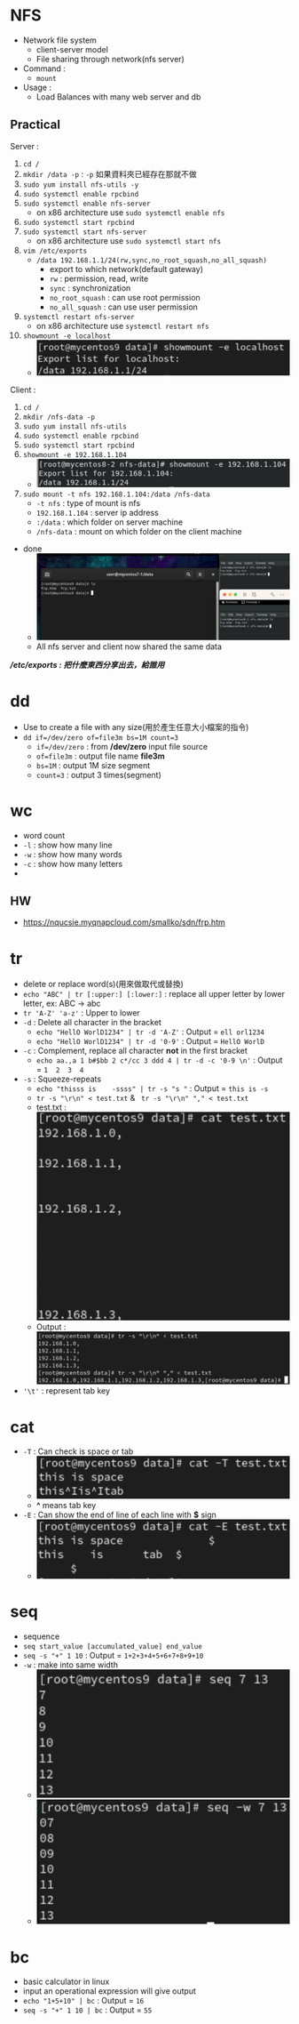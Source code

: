 # **NFS**
- Network file system
    - client-server model
    - File sharing through network(nfs server)
- Command :
    - `mount`
- Usage :
    - Load Balances with many web server and db

## **Practical**
Server :
1. `cd /`
2. `mkdir /data -p` : `-p` 如果資料夾已經存在那就不做
3. `sudo yum install nfs-utils -y`
4. `sudo systemctl enable rpcbind` 
5. `sudo systemctl enable nfs-server` 
    - on x86 architecture use `sudo systemctl enable nfs`
6. `sudo systemctl start rpcbind`
7. `sudo systemctl start nfs-server`
    - on x86 architecture use `sudo systemctl start nfs`
8. `vim /etc/exports`
    - `/data 192.168.1.1/24(rw,sync,no_root_squash,no_all_squash)`
        - export to which network(default gateway)
        - `rw` : permission, read, write
        - `sync` : synchronization
        - `no_root_squash` : can use root permission
        - `no_all_squash` : can use user permission
9. `systemctl restart nfs-server`
    - on x86 architecture use `systemctl restart nfs`
10. `showmount -e localhost`
    - ![nfs_server](Img/W4/nfs_server.png)

Client :
1. `cd /`
2. `mkdir /nfs-data -p`
3. `sudo yum install nfs-utils`
4. `sudo systemctl enable rpcbind`
5. `sudo systemctl start rpcbind`
6. `showmount -e 192.168.1.104`
    - ![nfs_client](Img/W4/nfs_client.png)
7. `sudo mount -t nfs 192.168.1.104:/data /nfs-data`
    - `-t nfs` : type of mount is nfs
    - `192.168.1.104` : server ip address
    - `:/data` : which folder on server machine
    - `/nfs-data` : mount on which folder on the client machine

- done
    - ![nfs_done](Img/W4/nfs_done.png)
    - All nfs server and client now shared the same data

**_/etc/exports : 把什麼東西分享出去，給誰用_**

# **dd**
- Use to create a file with any size(用於產生任意大小檔案的指令)
- `dd if=/dev/zero of=file3m bs=1M count=3`
    - `if=/dev/zero` : from **/dev/zero** input file source
    - `of=file3m` : output file name **file3m**
    - `bs=1M` : output 1M size segment
    - `count=3` : output 3 times(segment)

# **wc**
- word count 
- `-l` : show how many line 
- `-w` : show how many words
- `-c` : show how many letters
- 
## **HW**
- https://nqucsie.myqnapcloud.com/smallko/sdn/frp.htm

# **tr**
- delete or replace word(s)(用來做取代或替換)
- `echo "ABC" | tr [:upper:] [:lower:]` : replace all upper letter by lower letter, ex: ABC -> abc
- `tr 'A-Z' 'a-z'` : Upper to lower
- `-d` : Delete all character in the bracket
    - `echo "HellO WorlD1234" | tr -d 'A-Z'` : Output = `ell orl1234`
    - `echo "HellO WorlD1234" | tr -d '0-9'` : Output = `HellO WorlD`
- `-c` : Complement, replace all character **not** in the first bracket
    - `echo aa.,a 1 b#$bb 2 c*/cc 3 ddd 4 | tr -d -c '0-9 \n'` : Output = `1  2  3  4`
- `-s` : Squeeze-repeats 
    - `echo "thisss is    -ssss" | tr -s "s "` : Output = `this is -s`
    - `tr -s "\r\n" < test.txt` & ` tr -s "\r\n" "," < test.txt`
    - test.txt : ![test](Img/W4/test.png)
    - Output : ![tr-s](Img/W4/tr-s.png)
- `'\t'` : represent tab key

# **cat**
- `-T` : Can check is space or tab
    - ![cat-T](Img/W4/cat-T.png)
    - **^** means tab key
- `-E` : Can show the end of line of each line with **$** sign
    - ![cat-E](Img/W4/cat-E.png)

# **seq**
- sequence
- `seq start_value [accumulated_value] end_value`
- `seq -s "+" 1 10` : Output = `1+2+3+4+5+6+7+8+9+10`
- `-w` : make into same width 
    - ![no-w](Img/W4/no-w.png)
    - ![seq-w](Img/W4/seq-w.png)
# **bc**
- basic calculator in linux
- input an operational expression will give output
- `echo "1+5+10" | bc` : Output = `16`
- `seq -s "+" 1 10 | bc` : Output = `55`
